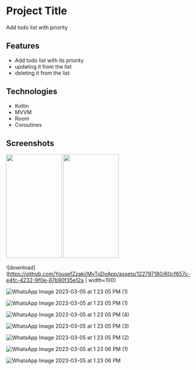 
# Project Title

Add todo list with priority 



## Features

- Add todo list with its priority 
- updating it from the list
- deleting it from the list
## Technologies 
- Kotlin 
- MVVM
- Room  
- Coroutines
## Screenshots
<img src="https://i.imgur.com/ZWnhY9T.png" width="150" height="280">
<img src="https://user-images.githubusercontent.com/122797180/222958740-a5310381-0bb7-41c9-9a72-19cc5ee85a9b.jpeg" width="150" height="280">

![download](https://github.com/YousefZzaki/MyToDoApp/assets/122797180/60cf657c-e4fc-4232-9f0e-87b90f35e12a | width=100)

![WhatsApp Image 2023-03-05 at 1 23 05 PM (1)](https://user-images.githubusercontent.com/122797180/222958740-a5310381-0bb7-41c9-9a72-19cc5ee85a9b.jpeg)


![WhatsApp Image 2023-03-05 at 1 23 05 PM (1)](https://user-images.githubusercontent.com/122797180/222958739-14da49e5-8e2e-4ab3-bb19-998796baeeda.jpeg)



![WhatsApp Image 2023-03-05 at 1 23 05 PM (4)](https://user-images.githubusercontent.com/122797180/222958735-33a393f2-7c74-4029-816d-073599fc1cdb.jpeg)

![WhatsApp Image 2023-03-05 at 1 23 05 PM (3)](https://user-images.githubusercontent.com/122797180/222958737-5da2cf22-970e-42e1-b789-ee46033a88c7.jpeg)

![WhatsApp Image 2023-03-05 at 1 23 05 PM (2)](https://user-images.githubusercontent.com/122797180/222958738-1a1c6775-96bb-4306-86ee-518c84778e6c.jpeg)

![WhatsApp Image 2023-03-05 at 1 23 06 PM (1)](https://user-images.githubusercontent.com/122797180/222958734-8473e4eb-e25a-48f5-84e5-84b49b4a5114.jpeg)


![WhatsApp Image 2023-03-05 at 1 23 06 PM](https://user-images.githubusercontent.com/122797180/222958741-1a880cc1-a916-442d-87aa-260ecd17653c.jpeg)
